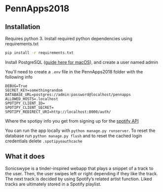 # PennApps2018

## Installation
Requires python 3. Install required python dependencies using requirements.txt
```bash
pip install -r requirements.txt
```
Install PostgreSQL ([guide here for macOS](https://www.codementor.io/engineerapart/getting-started-with-postgresql-on-mac-osx-are8jcopb)), and create a user named admin

You'll need to create a `.env` file in the PennApps2018 folder with the following info

```
DEBUG=True
SECRET_KEY=somethingrandom
DATABASE_URL=postgres://admin:password@localhost/pennapps
ALLOWED_HOSTS=.localhost
SPOTIPY_CLIENT_ID=
SPOTIPY_CLIENT_SECRET=
SPOTIPY_REDIRECT_URI=http://localhost:8000/auth/
```
Where the spotipy info you get from signing up for the [spotify API](https://developer.spotify.com/)

You can run the app locally with `python manage.py runserver`. To reset the database run `python manage.py flush` and to reset the cached login credentials delete `.spotipyoauthcache`

## What it does

Sonicswype is a tinder-inspired webapp that plays a snippet of a track to the user. Then, the user swipes left or right depending if they like the track. The next track is decided by using Spotify’s related artist function. Liked tracks are ultimately stored in a Spotify playlist.
